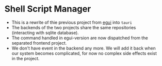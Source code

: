 # Shell Script Manager

- This is a rewrite of thie previous project from [egui](https://github.com/machingclee/2025-10-15-shell-script-manager) into `tauri`
- The backends of the two projects share the same repositories (interacting with sqlite database). 
- The command handled in egui-version are now dispatched from the separated frontend project.
- We don't have event in the backend any more. We will add it back when our system becomes complicated, for now no complex side effects exist in the project.
